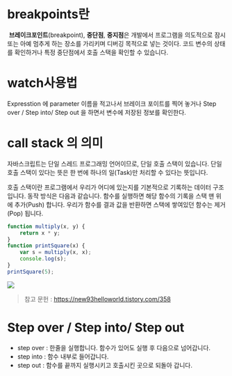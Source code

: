 # **breakpoints란** 

​	**브레이크포인트**(breakpoint), **중단점**, **중지점**은 개발에서 프로그램을 의도적으로 잠시 또는 아예 멈추게 하는 장소를 가리키며 디버깅 목적으로 넣는 것이다. 코드 변수의 상태를 확인하거나 특정 중단점에서 호출 스택을 확인할 수 있습니다. 



# watch사용법 

Expresstion 에 parameter 이름을 적고나서 브레이크 포이트를 찍어 놓거나  Step over / Step into/ Step out 을 하면서 변수에 저장된 정보를 확인한다.



# call stack 의 의미 

자바스크립트는 단일 스레드 프로그래밍 언어이므로, 단일 호출 스택이 있습니다. 단일 호출 스택이 있다는 뜻은 한 번에 하나의 일(Task)만 처리할 수 있다는 뜻입니다.



호출 스택이란 프로그램에서 우리가 어디에 있는지를 기본적으로 기록하는 데이터 구조입니다. 동작 방식은 다음과 같습니다. 함수를 실행하면 해당 함수의 기록을 스택 맨 위에 추가(Push) 합니다. 우리가 함수를 결과 값을 반환하면 스택에 쌓여있던 함수는 제거(Pop) 됩니다. 

```javascript
function multiply(x, y) {
    return x * y;
}
function printSquare(x) {
    var s = multiply(x, x);
    console.log(s);
}
printSquare(5);
```

![](https://t1.daumcdn.net/cfile/tistory/9995544C5C32151627)



> 참고 문헌 :  https://new93helloworld.tistory.com/358 
>



 

# Step over / Step into/ Step out       

- step over : 한줄을 실행합니다. 함수가 있어도 실행 후 다음으로 넘어갑니다.
- step into : 함수 내부로 들어갑니다.
- step out : 함수를 끝까지 실행시키고 호출시킨 곳으로 되돌아 갑니다.

 

